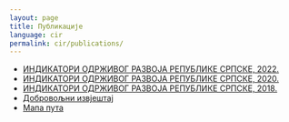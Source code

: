 ```yaml
---
layout: page
title: Публикације
language: cir
permalink: cir/publications/
---
```


<div>
    <ul class="publications">
        <li><a href="https://www.rzs.rs.ba/front/article/5731/?left_mi=291&add=291" target="_blank">ИНДИКАТОРИ ОДРЖИВОГ РАЗВОЈА РЕПУБЛИКЕ СРПСКЕ, 2022.</a> </li>
        <li><a href="https://www.rzs.rs.ba/front/article/4633/?left_mi=291&add=291" target="_blank">ИНДИКАТОРИ ОДРЖИВОГ РАЗВОЈА РЕПУБЛИКЕ СРПСКЕ, 2020.</a></li>
        <li><a href="https://www.rzs.rs.ba/front/article/3281/?left_mi=None&add=None" target="_blank">ИНДИКАТОРИ ОДРЖИВОГ РАЗВОЈА РЕПУБЛИКЕ СРПСКЕ, 2018.</a> </li>
        <li><a href="https://bhas.gov.ba/data/Publikacije/Metodologije/SDG_00_2019_MD_0_BS.pdf" target="_blank">Добровољни извјештај</a> </li>
        <li><a href="https://bhas.gov.ba/data/Publikacije/Metodologije/SDG_00_2020_MD_0_BS.pdf" target="_blank">Мапа пута</a> </li>
    </ul>
</div>